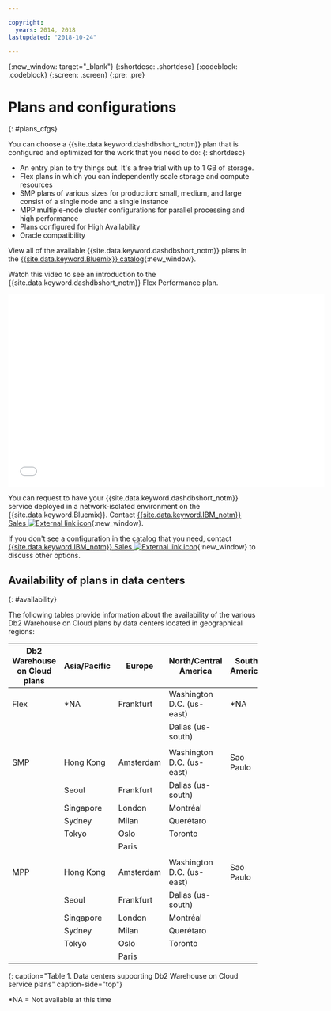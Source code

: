 ```yaml
---

copyright:
  years: 2014, 2018
lastupdated: "2018-10-24"

---
```


<!-- Attribute definitions --> 
{:new_window: target="_blank"}
{:shortdesc: .shortdesc}
{:codeblock: .codeblock}
{:screen: .screen}
{:pre: .pre}

# Plans and configurations
{: #plans_cfgs}

You can choose a {{site.data.keyword.dashdbshort_notm}} plan that is configured and optimized for the work that you need to do:
{: shortdesc}

   * An entry plan to try things out. It's a free trial with up to 1 GB of storage.
   * Flex plans in which you can independently scale storage and compute resources
   * SMP plans of various sizes for production: small, medium, and large consist of a single node and a single instance
   * MPP multiple-node cluster configurations for parallel processing and high performance
   * Plans configured for High Availability
   * Oracle compatibility

View all of the available {{site.data.keyword.dashdbshort_notm}} plans in the [{{site.data.keyword.Bluemix}} catalog](https://console.bluemix.net/catalog/services/db2-warehouse){:new_window}.
<!--   * Plans configured for data warehouse and online analytical processing (OLAP) workloads: [{{site.data.keyword.dashdbshort_notm}}](https://console.bluemix.net/catalog/services/db2-warehouse){:new_window} -->
<!--   * Plans configured for high-speed, transactional processing (OLTP): [{{site.data.keyword.dashdbshort_notm}} for Transactions](https://console.ng.bluemix.net/catalog/services/dashdb-for-transactions-sql-database){:new_window} -->

Watch this video to see an introduction to the {{site.data.keyword.dashdbshort_notm}} Flex Performance plan.

<iframe class="embed-responsive-item" id="youtubeplayer" title="Creating a connection from Cognos Analytics" type="text/html" width="640" height="390" src="//www.youtube.com/embed/59PKSnzNQAg?rel=0" frameborder="0" webkitallowfullscreen mozallowfullscreen allowfullscreen> </iframe>

You can request to have your {{site.data.keyword.dashdbshort_notm}} service deployed in a network-isolated environment on the {{site.data.keyword.Bluemix}}. Contact [{{site.data.keyword.IBM_notm}} Sales ![External link icon](../../icons/launch-glyph.svg "External link icon")](https://www.ibm.com/connect/ibm/us/en/?lnk=fcw){:new_window}.

If you don't see a configuration in the catalog that you need, contact [{{site.data.keyword.IBM_notm}} Sales ![External link icon](../../icons/launch-glyph.svg "External link icon")](https://www.ibm.com/connect/ibm/us/en/?lnk=fcw){:new_window} to discuss other options.

## Availability of plans in data centers
{: #availability}

The following tables provide information about the availability of the various Db2 Warehouse on Cloud plans by data centers located in geographical regions:

<!-- ### Asia/Pacific
{: #ap}

| Db2 Warehouse on Cloud plans | Data center availability |
|------------------------------|------------------------|
| Flex | *NA |
|      ||
| SMP  | Hong Kong |
|      | Seoul |
|      | Singapore |
|      | Sydney |
|      | Tokyo |
|      ||
| MPP  | Hong Kong |
|      | Seoul |
|      | Singapore |
|      | Sydney |
|      | Tokyo |
{: caption="Table 1. Asia/Pacific data centers supporting Db2 Warehouse on Cloud service plans" caption-side="top"}

### Europe
{: #eu}

| Db2 Warehouse on Cloud plans | Data center availability |
|------------------------------|------------------------|
| Flex | Frankfurt |
|      ||
| SMP  | Amsterdam |
|      | Frankfurt |
|      | London |
|      | Milan |
|      | Oslo |
|      | Paris |
|      ||
| MPP  | Amsterdam |
|      | Frankfurt |
|      | London |
|      | Milan |
|      | Oslo |
|      | Paris |
{: caption="Table 2. Europe data centers supporting Db2 Warehouse on Cloud service plans" caption-side="top"}

### North/Central America
{: #nca}

| Db2 Warehouse on Cloud plans | Data center availability |
|------------------------------|------------------------|
| Flex | Washington D.C. (us-east) |
|      | Dallas (us-south) |
|      ||
| SMP  | Washington D.C. (us-east) |
|      | Dallas (us-south) |
|      | Montréal |
|      | Querétaro |
|      | Toronto |
|      ||
| MPP  | Washington D.C. (us-east) |
|      | Dallas (us-south) |
|      | Montréal |
|      | Querétaro |
|      | Toronto |
{: caption="Table 3. North and Central America data centers supporting Db2 Warehouse on Cloud service plans" caption-side="top"}

### South America
{: #sa}

| Db2 Warehouse on Cloud plans | Data center availability |
|------------------------------|------------------------|
| Flex | *NA |
|      ||
| SMP  | Sao Paulo |
|      ||
| MPP  | Sao Paulo |
{: caption="Table 4. South America data centers supporting Db2 Warehouse on Cloud service plans" caption-side="top"}
-->

| Db2 Warehouse on Cloud plans | Asia/Pacific | Europe    | North/Central America     | South America |
|------------------------------|--------------|-----------|-----------------------    |---------------|
| Flex                         | *NA          | Frankfurt | Washington D.C. (us-east) | *NA           |
|                              |              |           | Dallas (us-south)         |               |  
|      |||||
| SMP                          | Hong Kong    | Amsterdam | Washington D.C. (us-east) | Sao Paulo     |
|                              | Seoul        | Frankfurt | Dallas (us-south)         |               | 
|                              | Singapore    | London    | Montréal                  |               | 
|                              | Sydney       | Milan     | Querétaro                 |               | 
|                              | Tokyo        | Oslo      | Toronto                   |               | 
|                              |              | Paris     |                           |               |
|      |||||
| MPP                          | Hong Kong    | Amsterdam | Washington D.C. (us-east) | Sao Paulo     |
|                              | Seoul        | Frankfurt | Dallas (us-south)         |               | 
|                              | Singapore    | London    | Montréal                  |               | 
|                              | Sydney       | Milan     | Querétaro                 |               | 
|                              | Tokyo        | Oslo      | Toronto                   |               | 
|                              |              | Paris     |                           |               |
{: caption="Table 1. Data centers supporting Db2 Warehouse on Cloud service plans" caption-side="top"}

*NA = Not available at this time



